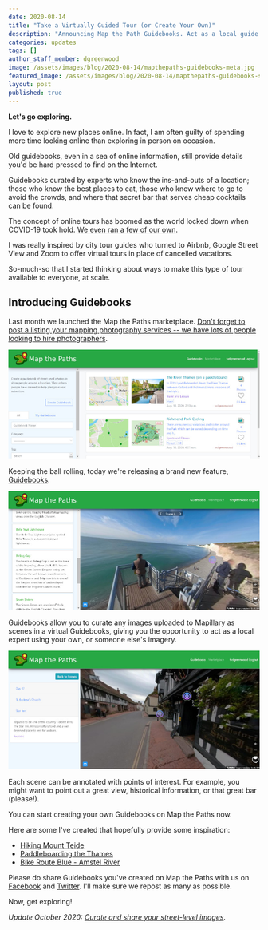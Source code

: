 ```yaml
---
date: 2020-08-14
title: "Take a Virtually Guided Tour (or Create Your Own)"
description: "Announcing Map the Path Guidebooks. Act as a local guide to your favourite places for everyone around the world to enjoy."
categories: updates
tags: []
author_staff_member: dgreenwood
image: /assets/images/blog/2020-08-14/mapthepaths-guidebooks-meta.jpg
featured_image: /assets/images/blog/2020-08-14/mapthepaths-guidebooks-sm.jpg
layout: post
published: true
---
```


**Let's go exploring.**

I love to explore new places online. In fact, I am often guilty of spending more time looking online than exploring in person on occasion.

Old guidebooks, even in a sea of online information, still provide details you'd be hard pressed to find on the Internet.

Guidebooks curated by experts who know the ins-and-outs of a location; those who know the best places to eat, those who know where to go to avoid the crowds, and where that secret bar that serves cheap cocktails can be found.

The concept of online tours has boomed as the world locked down when COVID-19 took hold. [We even ran a few of our own](/blog/2020/virtual-tours-guided-by-local-experts).

I was really inspired by city tour guides who turned to Airbnb, Google Street View and Zoom to offer virtual tours in place of cancelled vacations.

So-much-so that I started thinking about ways to make this type of tour available to everyone, at scale.

## Introducing Guidebooks

Last month we launched the Map the Paths marketplace. [Don't forget to post a listing your mapping photography services -- we have lots of people looking to hire photographers](/blog/2020/map-the-paths-marketplace).

<img class="img-fluid" src="/assets/images/blog/2020-08-14/mapthepaths-guidebooks-list.jpg" alt="Guidebook list" title="Guidebook list" />

Keeping the ball rolling, today we're releasing a brand new feature, [Guidebooks](https://mtp.trekview.org/guidebook).

<img class="img-fluid" src="/assets/images/blog/2020-08-14/mapthepaths-guidebooks-sm.jpg" alt="Guidebook scenes" title="Guidebook scenes" />

Guidebooks allow you to curate any images uploaded to Mapillary as scenes in a virtual Guidebooks, giving you the opportunity to act as a local expert using your own, or someone else's imagery.

<img class="img-fluid" src="/assets/images/blog/2020-08-14/mapthepaths-points-of-interest.jpg" alt="Guidebook points of interest" title="Guidebook points of interest" />

Each scene can be annotated with points of interest. For example, you might want to point out a great view, historical information, or that great bar (please!).

You can start creating your own Guidebooks on Map the Paths now.

Here are some I've created that hopefully provide some inspiration:

* [Hiking Mount Teide](https://mtp.trekview.org/guidebook/569c03d4-ec3a-4881-add8-4977ebf4dc3e/detail/)
* [Paddleboarding the Thames](https://mtp.trekview.org/guidebook/b27cb503-89f7-4e75-8fd0-9ba11444e8fb/detail/)
* [Bike Route Blue - Amstel River](https://mtp.trekview.org/guidebook/e7946dbe-fcf8-49d5-97f4-ebfe52f4edde/detail/)

Please do share Guidebooks you've created on Map the Paths with us on [Facebook](https://www.facebook.com/trekview/) and [Twitter](https://twitter.com/trekview). I'll make sure we repost as many as possible.

Now, get exploring!

_Update October 2020: [Curate and share your street-level images](/blog/2020/map-the-paths-mapillary-import)._